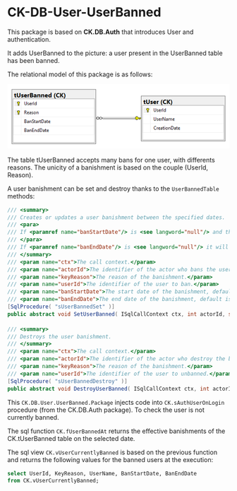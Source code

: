 # CK-DB-User-UserBanned

This package is based on **CK.DB.Auth** that introduces User and authentication.

It adds UserBanned to the picture: a user present in the UserBanned table has been banned.

The relational model of this package is as follows:

![Database model](Doc/database_model.png)

The table tUserBanned accepts many bans for one user, with differents reasons. The unicity of a banishment is based on the couple (UserId, Reason).

A user banishment can be set and destroy thanks to the `UserBannedTable` methods:

```csharp
/// <summary>
/// Creates or updates a user banishment between the specified dates.
/// <para>
/// If <paramref name="banStartDate"/> is <see langword="null"/> and the user is already ban then the start date will be the same, else it will be utc now.
/// </para>
/// If <paramref name="banEndDate"/> is <see langword="null"/> it will be eternal (9999-12-31).
/// </summary>
/// <param name="ctx">The call context.</param>
/// <param name="actorId">The identifier of the actor who bans the user.</param>
/// <param name="keyReason">The reason of the banishment.</param>
/// <param name="userId">The identifier of the user to ban.</param>
/// <param name="banStartDate">The start date of the banishment, default is utc now.</param>
/// <param name="banEndDate">The end date of the banishment, default is eternal.</param>
[SqlProcedure( "sUserBannedSet" )]
public abstract void SetUserBanned( ISqlCallContext ctx, int actorId, string keyReason, int userId, DateTime? banStartDate = null, DateTime? banEndDate = null );

/// <summary>
/// Destroys the user banishment.
/// </summary>
/// <param name="ctx">The call context.</param>
/// <param name="actorId">The identifier of the actor who destroy the banishment.</param>
/// <param name="keyReason">The reason of the banishment.</param>
/// <param name="userId">The identifier of the user to unbanned.</param>
[SqlProcedure( "sUserBannedDestroy" )]
public abstract void DestroyUserBanned( ISqlCallContext ctx, int actorId, string keyReason, int userId );
```

This `CK.DB.User.UserBanned.Package` injects code into `CK.sAuthUserOnLogin` procedure (from the CK.DB.Auth package). To check the user is not currently banned.

The sql function `CK.fUserBannedAt` returns the effective banishments of the CK.tUserBanned table on the selected date.

The sql view `CK.vUserCurrentlyBanned` is based on the previous function and returns the following values for the banned users at the execution:
```sql
select UserId, KeyReason, UserName, BanStartDate, BanEndDate
from CK.vUserCurrentlyBanned;
```
